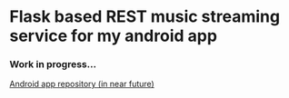 # Flask based REST music streaming service for my android app
### Work in progress...

[Android app repository (in near future)](https://github.com/GorgeousMooseNipple/AudioDementiaApp)

